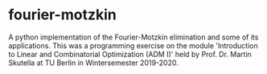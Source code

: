 # fourier-motzkin
A python implementation of the Fourier-Motzkin elimination and some of its applications. This was a programming exercise on the module
'Introduction to Linear and Combinatorial Optimization (ADM I)' held by Prof. Dr. Martin Skutella at TU Berlin in Wintersemester 2019-2020.
